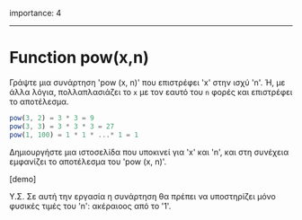 importance: 4

---

# Function pow(x,n)

Γράψτε μια συνάρτηση 'pow (x, n)' που επιστρέφει 'x' στην ισχύ 'n'. Ή, με άλλα λόγια, πολλαπλασιάζει το `x` με τον εαυτό του `n`  φορές και επιστρέφει το αποτέλεσμα.

```js
pow(3, 2) = 3 * 3 = 9
pow(3, 3) = 3 * 3 * 3 = 27
pow(1, 100) = 1 * 1 * ...* 1 = 1
```
Δημιουργήστε μια ιστοσελίδα που υποκινεί για 'x' και 'n', και στη συνέχεια εμφανίζει το αποτέλεσμα του 'pow (x, n)'.

[demo]

Υ.Σ. Σε αυτή την εργασία η συνάρτηση θα πρέπει να υποστηρίζει μόνο φυσικές τιμές του 'n': ακέραιοος από το '1'.